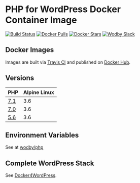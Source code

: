 # PHP for WordPress Docker Container Image

[![Build Status](https://travis-ci.org/wodby/wordpress-php.svg?branch=master)](https://travis-ci.org/wodby/wordpress-php)
[![Docker Pulls](https://img.shields.io/docker/pulls/wodby/wordpress-php.svg)](https://hub.docker.com/r/wodby/wordpress-php)
[![Docker Stars](https://img.shields.io/docker/stars/wodby/wordpress-php.svg)](https://hub.docker.com/r/wodby/wordpress-php)
[![Wodby Slack](http://slack.wodby.com/badge.svg)](http://slack.wodby.com)

## Docker Images

Images are built via [Travis CI](https://travis-ci.org/wodby/wordpress-php) and published on [Docker Hub](https://hub.docker.com/r/wodby/wordpress-php). 

## Versions

| PHP | Alpine Linux |
| --- | ------------ |
| [7.1](https://github.com/wodby/wordpress-php/tree/master/7.1/Dockerfile) | 3.6 |  
| [7.0](https://github.com/wodby/wordpress-php/tree/master/7.0/Dockerfile) | 3.6 |  
| [5.6](https://github.com/wodby/wordpress-php/tree/master/5.6/Dockerfile) | 3.6 |  

## Environment Variables

See at [wodby/php](https://github.com/wodby/php)

## Complete WordPress Stack

See [Docker4WordPress](https://github.com/wodby/docker4wordpress).